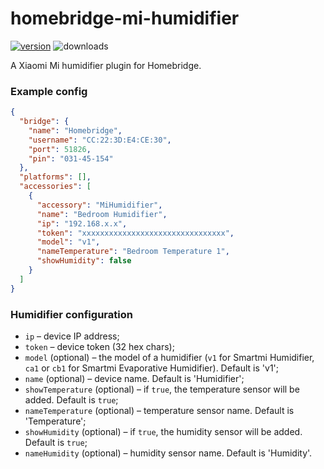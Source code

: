 # homebridge-mi-humidifier

[![version](https://img.shields.io/npm/v/homebridge-mi-humidifier.svg)](https://www.npmjs.com/package/homebridge-mi-humidifier)
![downloads](https://img.shields.io/npm/dt/homebridge-mi-humidifier.svg)

A Xiaomi Mi humidifier plugin for Homebridge.

### Example config

```json
{
  "bridge": {
    "name": "Homebridge",
    "username": "CC:22:3D:E4:CE:30",
    "port": 51826,
    "pin": "031-45-154"
  },
  "platforms": [],
  "accessories": [
    {
      "accessory": "MiHumidifier",
      "name": "Bedroom Humidifier",
      "ip": "192.168.x.x",
      "token": "xxxxxxxxxxxxxxxxxxxxxxxxxxxxxxxx",
      "model": "v1",
      "nameTemperature": "Bedroom Temperature 1",
      "showHumidity": false
    }
  ]
}
```

### Humidifier configuration

- `ip` – device IP address;
- `token` – device token (32 hex chars);
- `model` (optional) – the model of a humidifier (`v1` for Smartmi Humidifier, `ca1` or `cb1` for Smartmi Evaporative Humidifier). Default is 'v1';
- `name` (optional) – device name. Default is 'Humidifier';
- `showTemperature` (optional) – if `true`, the temperature sensor will be added. Default is `true`;
- `nameTemperature` (optional) – temperature sensor name. Default is 'Temperature';
- `showHumidity` (optional) – if `true`, the humidity sensor will be added. Default is `true`;
- `nameHumidity` (optional) – humidity sensor name. Default is 'Humidity'.
